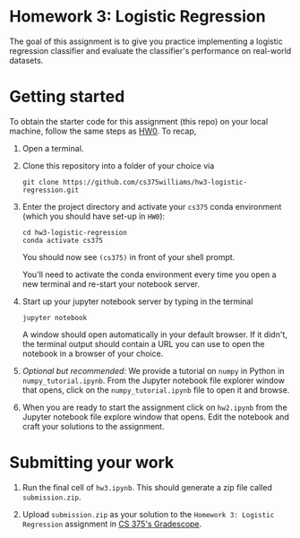 # Homework 3: Logistic Regression 

The goal of this assignment is to give you practice implementing a logistic regression classifier and evaluate the classifier's performance on real-world datasets.  

# Getting started 

To obtain the starter code for this assignment (this repo) on your local machine, follow the same steps as [HW0](https://github.com/cs375williams/hw0-preliminaries). To recap, 

1. Open a terminal. 

2. Clone this repository into a folder of your choice via
	```
	git clone https://github.com/cs375williams/hw3-logistic-regression.git
	```

3. Enter the project directory and activate your `cs375` conda environment (which you should have set-up in `HW0`): 
	```
	cd hw3-logistic-regression
	conda activate cs375
	```

	You should now see `(cs375)` in front of your shell prompt.  

	You'll need to activate the conda environment every time you open a new terminal and re-start your notebook server. 

4. Start up your jupyter notebook server by typing in the terminal 
	```
	jupyter notebook 
	```

	A window should open automatically in your default browser. If it didn't, the terminal output should contain a URL you can use to open the notebook in a browser of your choice.

5. *Optional but recommended:* We provide a tutorial on `numpy` in Python in `numpy_tutorial.ipynb`. From the Jupyter notebook file explorer window that opens, click on the `numpy_tutorial.ipynb` file to open it and browse. 


6. When you are ready to start the assignment click on `hw2.ipynb` from the Jupyter notebook file explore window that opens. Edit the notebook and craft your solutions to the assignment. 

# Submitting your work 

1. Run the final cell of `hw3.ipynb`. This should generate a zip file called `submission.zip`.

2. Upload `submission.zip` as your solution to the `Homework 3: Logistic Regression` assignment in [CS 375's Gradescope](https://www.gradescope.com/courses/506455). 


